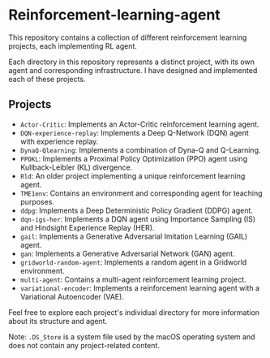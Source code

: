 # Reinforcement-learning-agent


This repository contains a collection of different reinforcement learning projects, each implementing RL agent.

Each directory in this repository represents a distinct project, with its own agent and corresponding infrastructure. I have designed and implemented each of these projects.

## Projects

- `Actor-Critic`: Implements an Actor-Critic reinforcement learning agent.
- `DQN-experience-replay`: Implements a Deep Q-Network (DQN) agent with experience replay.
- `DynaQ-Qlearning`: Implements a combination of Dyna-Q and Q-Learning.
- `PPOKL`: Implements a Proximal Policy Optimization (PPO) agent using Kullback-Leibler (KL) divergence.
- `Rld`: An older project implementing a unique reinforcement learning agent.
- `TME1env`: Contains an environment and corresponding agent for teaching purposes.
- `ddpg`: Implements a Deep Deterministic Policy Gradient (DDPG) agent.
- `dqn-igs-her`: Implements a DQN agent using Importance Sampling (IS) and Hindsight Experience Replay (HER).
- `gail`: Implements a Generative Adversarial Imitation Learning (GAIL) agent.
- `gan`: Implements a Generative Adversarial Network (GAN) agent.
- `gridworld-random-agent`: Implements a random agent in a Gridworld environment.
- `multi-agent`: Contains a multi-agent reinforcement learning project.
- `variational-encoder`: Implements a reinforcement learning agent with a Variational Autoencoder (VAE).

Feel free to explore each project's individual directory for more information about its structure and agent.

Note: `.DS_Store` is a system file used by the macOS operating system and does not contain any project-related content.

